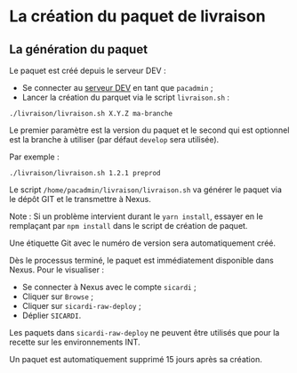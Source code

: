 # La création du paquet de livraison

## La génération du paquet

Le paquet est créé depuis le serveur DEV :

* Se connecter au [serveur DEV](./Serveurs.md#serveur-dev) en tant que `pacadmin` ;
* Lancer la création du parquet via le script `livraison.sh` :

```shell script
./livraison/livraison.sh X.Y.Z ma-branche
```

Le premier paramètre est la version du paquet et le second qui est optionnel est la branche à utiliser (par défaut `develop` sera utilisée).

Par exemple :

```shell script
./livraison/livraison.sh 1.2.1 preprod
```

Le script `/home/pacadmin/livraison/livraison.sh` va générer le paquet via le dépôt GIT et le transmettre à Nexus.

Note : Si un problème intervient durant le `yarn install`, essayer en le remplaçant par `npm install` dans le script de création de paquet.

Une étiquette Git avec le numéro de version sera automatiquement créé.

Dès le processus terminé, le paquet est immédiatement disponible dans Nexus. Pour le visualiser :

* Se connecter à Nexus avec le compte `sicardi` ;
* Cliquer sur `Browse` ;
* Cliquer sur `sicardi-raw-deploy` ;
* Déplier `SICARDI`.

Les paquets dans `sicardi-raw-deploy` ne peuvent être utilisés que pour la recette sur les environnements INT.

Un paquet est automatiquement supprimé 15 jours après sa création.
